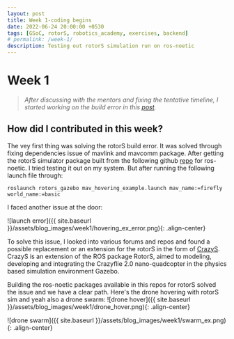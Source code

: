 ```yaml
---
layout: post
title: Week 1-coding begins
date: 2022-06-24 20:00:00 +0530
tags: [GSoC, rotorS, robotics_academy, exercises, backend]
# permalink: /week-1/
description: Testing out rotorS simulation run on ros-noetic
---
```


# **Week 1**

> *After discussing with the mentors and fixing the tentative timeline, I started working on the build error in this [post](https://theroboticsclub.github.io/gsoc2022-Prakarsh_Kaushik/2022/06/10/community-bonding.html).* 

## **How did I contributed in this week?**

The vey first thing was solving the rotorS build error. It was solved through fixing dependencies issue of mavlink and mavcomm package. After getting the rotorS simulator package built from the following github [repo](https://github.com/ntnu-arl/rotors_simulator/tree/dev/arl_planners_gazebo9) for ros-noetic. I tried testing it out on my system. But after running the following launch file through:
```
roslaunch rotors_gazebo mav_hovering_example.launch mav_name:=firefly world_name:=basic
```
I faced another issue at the door:

![launch error]({{ site.baseurl }}/assets/blog_images/week1/hovering_ex_error.png){: .align-center}

To solve this issue, I looked into various forums and repos and found a possible replacement or an extension for the rotorS in the form of [CrazyS](https://github.com/gsilano/CrazyS).
CrazyS is an extension of the ROS package RotorS, aimed to modeling, developing and integrating the Crazyflie 2.0 nano-quadcopter in the physics based simulation environment Gazebo. 

Building the ros-noetic packages available in this repos for rotorS solved the issue and we have a clear path. Here's the drone hovering with rotorS sim and yeah also a drone swarm:
![drone hover]({{ site.baseurl }}/assets/blog_images/week1/drone_hover.png){: .align-center}

![drone swarm]({{ site.baseurl }}/assets/blog_images/week1/swarm_ex.png){: .align-center}
